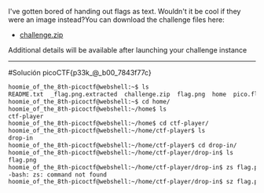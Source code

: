 I've gotten bored of handing out flags as text. Wouldn't it be cool if they were an image instead?You can download the challenge files here:

- [challenge.zip](https://artifacts.picoctf.net/c_atlas/16/challenge.zip)

Additional details will be available after launching your challenge instance

------------
#Solución 
picoCTF{p33k_@_b00_7843f77c}

``` bash
hoomie_of_the_8th-picoctf@webshell:~$ ls
README.txt  _flag.png.extracted  challenge.zip  flag.png  home  pico.flag.png
hoomie_of_the_8th-picoctf@webshell:~$ cd home/
hoomie_of_the_8th-picoctf@webshell:~/home$ ls
ctf-player
hoomie_of_the_8th-picoctf@webshell:~/home$ cd ctf-player/
hoomie_of_the_8th-picoctf@webshell:~/home/ctf-player$ ls
drop-in
hoomie_of_the_8th-picoctf@webshell:~/home/ctf-player$ cd drop-in/
hoomie_of_the_8th-picoctf@webshell:~/home/ctf-player/drop-in$ ls
flag.png
hoomie_of_the_8th-picoctf@webshell:~/home/ctf-player/drop-in$ zs flag.png 
-bash: zs: command not found
hoomie_of_the_8th-picoctf@webshell:~/home/ctf-player/drop-in$ sz flag.png 
```